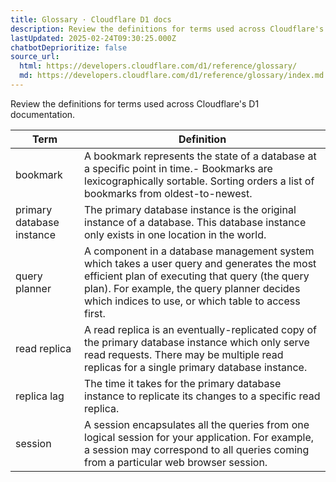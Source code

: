 ```yaml
---
title: Glossary · Cloudflare D1 docs
description: Review the definitions for terms used across Cloudflare's D1 documentation.
lastUpdated: 2025-02-24T09:30:25.000Z
chatbotDeprioritize: false
source_url:
  html: https://developers.cloudflare.com/d1/reference/glossary/
  md: https://developers.cloudflare.com/d1/reference/glossary/index.md
---
```


Review the definitions for terms used across Cloudflare's D1 documentation.

| Term | Definition |
| - | - |
| bookmark | A bookmark represents the state of a database at a specific point in time.- Bookmarks are lexicographically sortable. Sorting orders a list of bookmarks from oldest-to-newest. |
| primary database instance | The primary database instance is the original instance of a database. This database instance only exists in one location in the world. |
| query planner | A component in a database management system which takes a user query and generates the most efficient plan of executing that query (the query plan). For example, the query planner decides which indices to use, or which table to access first. |
| read replica | A read replica is an eventually-replicated copy of the primary database instance which only serve read requests. There may be multiple read replicas for a single primary database instance. |
| replica lag | The time it takes for the primary database instance to replicate its changes to a specific read replica. |
| session | A session encapsulates all the queries from one logical session for your application. For example, a session may correspond to all queries coming from a particular web browser session. |
